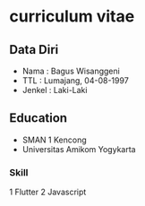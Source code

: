 # curriculum vitae

## Data Diri
- Nama    : Bagus Wisanggeni
- TTL     : Lumajang, 04-08-1997
- Jenkel  : Laki-Laki

## Education
* SMAN 1 Kencong
* Universitas Amikom Yogykarta

### Skill
1 Flutter
2 Javascript